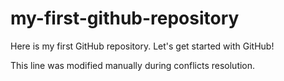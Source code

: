 # my-first-github-repository
Here is my first GitHub repository. Let's get started with GitHub!

This line was modified manually during conflicts resolution. 